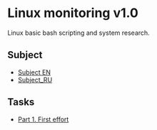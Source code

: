 # Linux monitoring v1.0
Linux basic bash scripting and system research.

## Subject

- [Subject EN](./subject_en.md)
- [Subject_RU](./subject_ru.md)

## Tasks

- [Part 1. First effort](./01/main.sh)

